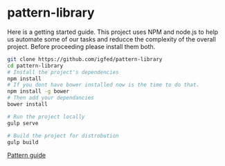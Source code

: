 # pattern-library
Here is a getting started guide.
This project uses NPM and node.js to help us automate some of our tasks and reducce the complexity of the overall project.
Before proceeding please install them both.

```bash
git clone https://github.com/igfed/pattern-library
cd pattern-library
# Install the project's dependencies
npm install
# If you dont have bower installed now is the time to do that.
npm install -g bower
# Then add your dependancies
bower install

# Run the project locally
gulp serve

# Build the project for distrobution
gulp build
```

[Pattern guide](https://igfed.github.io/pattern-library/)